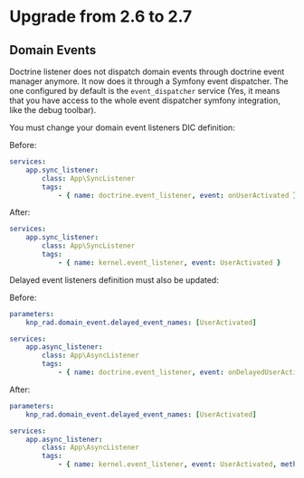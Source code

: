 Upgrade from 2.6 to 2.7
=======================

Domain Events
-------------

Doctrine listener does not dispatch domain events through doctrine event manager
anymore.  It now does it through a Symfony event dispatcher.  The one configured
by default is the `event_dispatcher` service (Yes, it means that you have access
to the whole event dispatcher symfony integration, like the debug toolbar).

You must change your domain event listeners DIC definition:

Before:
```yaml
services:
    app.sync_listener:
        class: App\SyncListener
        tags:
            - { name: doctrine.event_listener, event: onUserActivated }
```

After:
```yaml
services:
    app.sync_listener:
        class: App\SyncListener
        tags:
            - { name: kernel.event_listener, event: UserActivated }
```

Delayed event listeners definition must also be updated:

Before:
```yaml
parameters:
    knp_rad.domain_event.delayed_event_names: [UserActivated]

services:
    app.async_listener:
        class: App\AsyncListener
        tags:
            - { name: doctrine.event_listener, event: onDelayedUserActivated }
```

After:
```yaml
parameters:
    knp_rad.domain_event.delayed_event_names: [UserActivated]

services:
    app.async_listener:
        class: App\AsyncListener
        tags:
            - { name: kernel.event_listener, event: UserActivated, method: onDelayedUserActivated }
```
